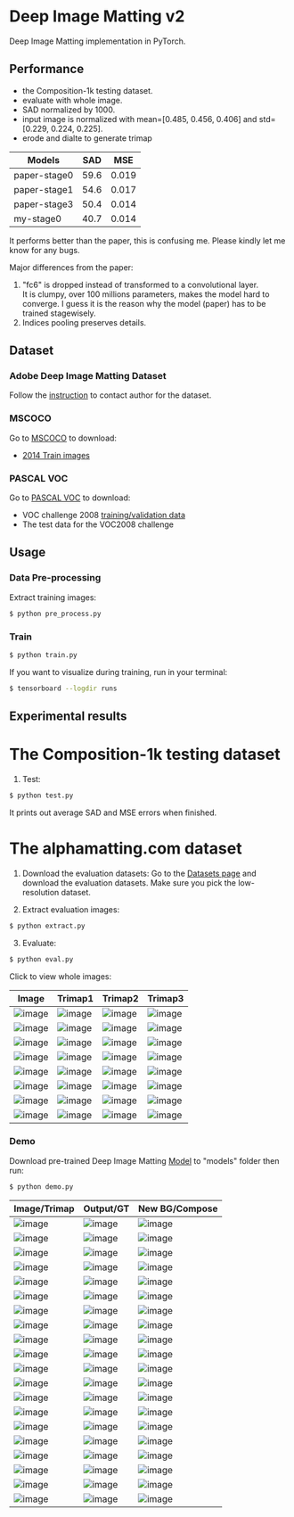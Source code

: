 # Deep Image Matting v2
Deep Image Matting implementation in PyTorch.

## Performance
- the Composition-1k testing dataset.
- evaluate with whole image.
- SAD normalized by 1000.
- input image is normalized with mean=[0.485, 0.456, 0.406] and std=[0.229, 0.224, 0.225].
- erode and dialte to generate trimap

|Models|SAD|MSE|
|---|---|---|
|paper-stage0|59.6|0.019|
|paper-stage1|54.6|0.017|
|paper-stage3|50.4|0.014|
|my-stage0|40.7|0.014|

It performs better than the paper, this is confusing me. Please kindly let me know for any bugs.
<p>
Major differences from the paper: 

1. "fc6" is dropped instead of transformed to a convolutional layer.
<br>It is clumpy, over 100 millions parameters, makes the model hard to converge. I guess it is the reason why the model (paper) has to be trained stagewisely.
2. Indices pooling preserves details.


## Dataset
### Adobe Deep Image Matting Dataset
Follow the [instruction](https://sites.google.com/view/deepimagematting) to contact author for the dataset.

### MSCOCO
Go to [MSCOCO](http://cocodataset.org/#download) to download:
* [2014 Train images](http://images.cocodataset.org/zips/train2014.zip)


### PASCAL VOC
Go to [PASCAL VOC](http://host.robots.ox.ac.uk/pascal/VOC/) to download:
* VOC challenge 2008 [training/validation data](http://host.robots.ox.ac.uk/pascal/VOC/voc2008/VOCtrainval_14-Jul-2008.tar)
* The test data for the VOC2008 challenge

## Usage
### Data Pre-processing
Extract training images:
```bash
$ python pre_process.py
```

### Train
```bash
$ python train.py
```

If you want to visualize during training, run in your terminal:
```bash
$ tensorboard --logdir runs
```

## Experimental results

# The Composition-1k testing dataset

1. Test:
```bash
$ python test.py
```

It prints out average SAD and MSE errors when finished.

# The alphamatting.com dataset

1. Download the evaluation datasets: Go to the [Datasets page](http://www.alphamatting.com/datasets.php) and download the evaluation datasets. Make sure you pick the low-resolution dataset.

2. Extract evaluation images:
```bash
$ python extract.py
```

3. Evaluate:
```bash
$ python eval.py
```

Click to view whole images:

Image | Trimap1 | Trimap2 | Trimap3|
|---|---|---|---|
|![image](https://github.com/foamliu/Deep-Image-Matting-v2/raw/master/images/alphamatting/doll.png) |![image](https://github.com/foamliu/Deep-Image-Matting-v2/raw/master/images/alphamatting/Trimap1/doll.png)|![image](https://github.com/foamliu/Deep-Image-Matting-v2/raw/master/images/alphamatting/Trimap2/doll.png)|![image](https://github.com/foamliu/Deep-Image-Matting-v2/raw/master/images/alphamatting/Trimap3/doll.png)|
|![image](https://github.com/foamliu/Deep-Image-Matting-v2/raw/master/images/alphamatting/donkey.png) |![image](https://github.com/foamliu/Deep-Image-Matting-v2/raw/master/images/alphamatting/Trimap1/donkey.png)|![image](https://github.com/foamliu/Deep-Image-Matting-v2/raw/master/images/alphamatting/Trimap2/donkey.png)|![image](https://github.com/foamliu/Deep-Image-Matting-v2/raw/master/images/alphamatting/Trimap3/donkey.png)|
|![image](https://github.com/foamliu/Deep-Image-Matting-v2/raw/master/images/alphamatting/elephant.png) |![image](https://github.com/foamliu/Deep-Image-Matting-v2/raw/master/images/alphamatting/Trimap1/elephant.png)|![image](https://github.com/foamliu/Deep-Image-Matting-v2/raw/master/images/alphamatting/Trimap2/elephant.png)|![image](https://github.com/foamliu/Deep-Image-Matting-v2/raw/master/images/alphamatting/Trimap3/elephant.png)|
|![image](https://github.com/foamliu/Deep-Image-Matting-v2/raw/master/images/alphamatting/net.png) |![image](https://github.com/foamliu/Deep-Image-Matting-v2/raw/master/images/alphamatting/Trimap1/net.png)|![image](https://github.com/foamliu/Deep-Image-Matting-v2/raw/master/images/alphamatting/Trimap2/net.png)|![image](https://github.com/foamliu/Deep-Image-Matting-v2/raw/master/images/alphamatting/Trimap3/net.png)|
|![image](https://github.com/foamliu/Deep-Image-Matting-v2/raw/master/images/alphamatting/pineapple.png) |![image](https://github.com/foamliu/Deep-Image-Matting-v2/raw/master/images/alphamatting/Trimap1/pineapple.png)|![image](https://github.com/foamliu/Deep-Image-Matting-v2/raw/master/images/alphamatting/Trimap2/pineapple.png)|![image](https://github.com/foamliu/Deep-Image-Matting-v2/raw/master/images/alphamatting/Trimap3/pineapple.png)|
|![image](https://github.com/foamliu/Deep-Image-Matting-v2/raw/master/images/alphamatting/plant.png) |![image](https://github.com/foamliu/Deep-Image-Matting-v2/raw/master/images/alphamatting/Trimap1/plant.png)|![image](https://github.com/foamliu/Deep-Image-Matting-v2/raw/master/images/alphamatting/Trimap2/plant.png)|![image](https://github.com/foamliu/Deep-Image-Matting-v2/raw/master/images/alphamatting/Trimap3/plant.png)|
|![image](https://github.com/foamliu/Deep-Image-Matting-v2/raw/master/images/alphamatting/plasticbag.png) |![image](https://github.com/foamliu/Deep-Image-Matting-v2/raw/master/images/alphamatting/Trimap1/plasticbag.png)|![image](https://github.com/foamliu/Deep-Image-Matting-v2/raw/master/images/alphamatting/Trimap2/plasticbag.png)|![image](https://github.com/foamliu/Deep-Image-Matting-v2/raw/master/images/alphamatting/Trimap3/plasticbag.png)|
|![image](https://github.com/foamliu/Deep-Image-Matting-v2/raw/master/images/alphamatting/troll.png) |![image](https://github.com/foamliu/Deep-Image-Matting-v2/raw/master/images/alphamatting/Trimap1/troll.png)|![image](https://github.com/foamliu/Deep-Image-Matting-v2/raw/master/images/alphamatting/Trimap2/troll.png)|![image](https://github.com/foamliu/Deep-Image-Matting-v2/raw/master/images/alphamatting/Trimap3/troll.png)|

### Demo
Download pre-trained Deep Image Matting [Model](https://github.com/foamliu/Deep-Image-Matting-v2/releases/download/v1.0/final.42-0.0398.hdf5) to "models" folder then run:
```bash
$ python demo.py
```

Image/Trimap | Output/GT | New BG/Compose | 
|---|---|---|
|![image](https://github.com/foamliu/Deep-Image-Matting-v2/raw/master/images/0_image.png)  | ![image](https://github.com/foamliu/Deep-Image-Matting-v2/raw/master/images/0_out.png)   | ![image](https://github.com/foamliu/Deep-Image-Matting-v2/raw/master/images/0_new_bg.png) |
|![image](https://github.com/foamliu/Deep-Image-Matting-v2/raw/master/images/0_trimap.png) | ![image](https://github.com/foamliu/Deep-Image-Matting-v2/raw/master/images/0_alpha.png) | ![image](https://github.com/foamliu/Deep-Image-Matting-v2/raw/master/images/0_compose.png)|
|![image](https://github.com/foamliu/Deep-Image-Matting-v2/raw/master/images/1_image.png)  | ![image](https://github.com/foamliu/Deep-Image-Matting-v2/raw/master/images/1_out.png)   | ![image](https://github.com/foamliu/Deep-Image-Matting-v2/raw/master/images/1_new_bg.png) | 
|![image](https://github.com/foamliu/Deep-Image-Matting-v2/raw/master/images/1_trimap.png) | ![image](https://github.com/foamliu/Deep-Image-Matting-v2/raw/master/images/1_alpha.png) | ![image](https://github.com/foamliu/Deep-Image-Matting-v2/raw/master/images/1_compose.png)|
|![image](https://github.com/foamliu/Deep-Image-Matting-v2/raw/master/images/2_image.png)  | ![image](https://github.com/foamliu/Deep-Image-Matting-v2/raw/master/images/2_out.png)   | ![image](https://github.com/foamliu/Deep-Image-Matting-v2/raw/master/images/2_new_bg.png) |
|![image](https://github.com/foamliu/Deep-Image-Matting-v2/raw/master/images/2_trimap.png) | ![image](https://github.com/foamliu/Deep-Image-Matting-v2/raw/master/images/2_alpha.png) | ![image](https://github.com/foamliu/Deep-Image-Matting-v2/raw/master/images/2_compose.png)|
|![image](https://github.com/foamliu/Deep-Image-Matting-v2/raw/master/images/3_image.png)  | ![image](https://github.com/foamliu/Deep-Image-Matting-v2/raw/master/images/3_out.png)   | ![image](https://github.com/foamliu/Deep-Image-Matting-v2/raw/master/images/3_new_bg.png) |
|![image](https://github.com/foamliu/Deep-Image-Matting-v2/raw/master/images/3_trimap.png) | ![image](https://github.com/foamliu/Deep-Image-Matting-v2/raw/master/images/3_alpha.png) | ![image](https://github.com/foamliu/Deep-Image-Matting-v2/raw/master/images/3_compose.png)|
|![image](https://github.com/foamliu/Deep-Image-Matting-v2/raw/master/images/4_image.png)  | ![image](https://github.com/foamliu/Deep-Image-Matting-v2/raw/master/images/4_out.png)   | ![image](https://github.com/foamliu/Deep-Image-Matting-v2/raw/master/images/4_new_bg.png) |
|![image](https://github.com/foamliu/Deep-Image-Matting-v2/raw/master/images/4_trimap.png) | ![image](https://github.com/foamliu/Deep-Image-Matting-v2/raw/master/images/4_alpha.png) | ![image](https://github.com/foamliu/Deep-Image-Matting-v2/raw/master/images/4_compose.png)|
|![image](https://github.com/foamliu/Deep-Image-Matting-v2/raw/master/images/5_image.png)  | ![image](https://github.com/foamliu/Deep-Image-Matting-v2/raw/master/images/5_out.png)   | ![image](https://github.com/foamliu/Deep-Image-Matting-v2/raw/master/images/5_new_bg.png) |
|![image](https://github.com/foamliu/Deep-Image-Matting-v2/raw/master/images/5_trimap.png) | ![image](https://github.com/foamliu/Deep-Image-Matting-v2/raw/master/images/5_alpha.png) | ![image](https://github.com/foamliu/Deep-Image-Matting-v2/raw/master/images/5_compose.png)|
|![image](https://github.com/foamliu/Deep-Image-Matting-v2/raw/master/images/6_image.png)  | ![image](https://github.com/foamliu/Deep-Image-Matting-v2/raw/master/images/6_out.png)   | ![image](https://github.com/foamliu/Deep-Image-Matting-v2/raw/master/images/6_new_bg.png) |
|![image](https://github.com/foamliu/Deep-Image-Matting-v2/raw/master/images/6_trimap.png) | ![image](https://github.com/foamliu/Deep-Image-Matting-v2/raw/master/images/6_alpha.png) | ![image](https://github.com/foamliu/Deep-Image-Matting-v2/raw/master/images/6_compose.png)|
|![image](https://github.com/foamliu/Deep-Image-Matting-v2/raw/master/images/7_image.png)  | ![image](https://github.com/foamliu/Deep-Image-Matting-v2/raw/master/images/7_out.png)   | ![image](https://github.com/foamliu/Deep-Image-Matting-v2/raw/master/images/7_new_bg.png) |
|![image](https://github.com/foamliu/Deep-Image-Matting-v2/raw/master/images/7_trimap.png) | ![image](https://github.com/foamliu/Deep-Image-Matting-v2/raw/master/images/7_alpha.png) | ![image](https://github.com/foamliu/Deep-Image-Matting-v2/raw/master/images/7_compose.png)|
|![image](https://github.com/foamliu/Deep-Image-Matting-v2/raw/master/images/8_image.png)  | ![image](https://github.com/foamliu/Deep-Image-Matting-v2/raw/master/images/8_out.png)   | ![image](https://github.com/foamliu/Deep-Image-Matting-v2/raw/master/images/8_new_bg.png) |
|![image](https://github.com/foamliu/Deep-Image-Matting-v2/raw/master/images/8_trimap.png) | ![image](https://github.com/foamliu/Deep-Image-Matting-v2/raw/master/images/8_alpha.png) | ![image](https://github.com/foamliu/Deep-Image-Matting-v2/raw/master/images/8_compose.png)|
|![image](https://github.com/foamliu/Deep-Image-Matting-v2/raw/master/images/9_image.png)  | ![image](https://github.com/foamliu/Deep-Image-Matting-v2/raw/master/images/9_out.png)   | ![image](https://github.com/foamliu/Deep-Image-Matting-v2/raw/master/images/9_new_bg.png) |
|![image](https://github.com/foamliu/Deep-Image-Matting-v2/raw/master/images/9_trimap.png) | ![image](https://github.com/foamliu/Deep-Image-Matting-v2/raw/master/images/9_alpha.png) | ![image](https://github.com/foamliu/Deep-Image-Matting-v2/raw/master/images/9_compose.png)|
